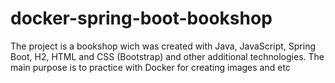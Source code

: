 # docker-spring-boot-bookshop 
The project is a bookshop wich was created with Java, JavaScript, Spring Boot, H2, HTML and CSS (Bootstrap) and other additional technologies.
The main purpose is to practice with Docker for creating images and etc
